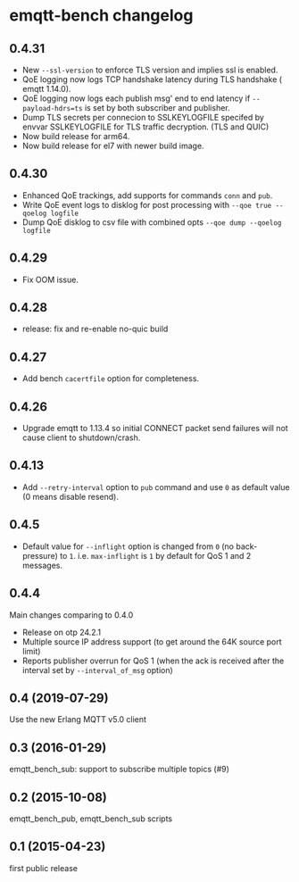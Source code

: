 # emqtt-bench changelog

## 0.4.31
* New `--ssl-version` to enforce TLS version and implies ssl is enabled.
* QoE logging now logs TCP handshake latency during TLS handshake ( emqtt 1.14.0).
* QoE logging now logs each publish msg' end to end latency if `--payload-hdrs=ts` is set by both subscriber and publisher. 
* Dump TLS secrets per connecion to SSLKEYLOGFILE specifed by envvar SSLKEYLOGFILE for TLS traffic decryption.  (TLS and QUIC)
* Now build release for arm64.
* Now build release for el7 with newer build image.

## 0.4.30

* Enhanced QoE trackings, add supports for commands `conn` and `pub`.
* Write QoE event logs to disklog for post processing with `--qoe true --qoelog logfile`
* Dump QoE disklog to csv file with combined opts `--qoe dump --qoelog logfile`
  
## 0.4.29

* Fix OOM issue.

## 0.4.28

* release: fix and re-enable no-quic build

## 0.4.27

* Add bench `cacertfile` option for completeness.

## 0.4.26

* Upgrade emqtt to 1.13.4 so initial CONNECT packet send failures will not cause client to shutdown/crash.

## 0.4.13

* Add `--retry-interval` option to `pub` command and use `0` as default value (0 means disable resend).

## 0.4.5

* Default value for `--inflight` option is changed from `0` (no back-pressure) to `1`.
  i.e. `max-inflight` is `1` by default for QoS 1 and 2 messages.

## 0.4.4

Main changes comparing to 0.4.0

* Release on otp 24.2.1
* Multiple source IP address support (to get around the 64K source port limit)
* Reports publisher overrun for QoS 1 (when the ack is received after the interval set by `--interval_of_msg` option)

## 0.4 (2019-07-29)

Use the new Erlang MQTT v5.0 client

## 0.3 (2016-01-29)

emqtt_bench_sub: support to subscribe multiple topics (#9)

## 0.2 (2015-10-08)

emqtt_bench_pub, emqtt_bench_sub scripts

## 0.1 (2015-04-23)

first public release

